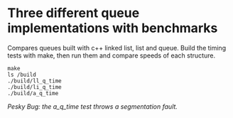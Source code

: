 # Three different queue implementations with benchmarks

Compares queues built with c++ linked list, list and queue.  Build the timing tests with make, then run them and compare speeds of each structure.

    make
    ls /build
    ./build/ll_q_time
    ./build/li_q_time 
    ./build/a_q_time 

*Pesky Bug: the a_q_time test throws a segmentation fault.* 
